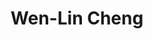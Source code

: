 ---
layout: people
hidden: true
title: Wen-Lin Cheng
name: Wen-Lin Cheng
student_id: d01922036
status: quit
program: PhD student
entry_year: 2012
exit_year: 
link: false
external_url: 
image: /people/images/wenlin.jpg
brief: 
---